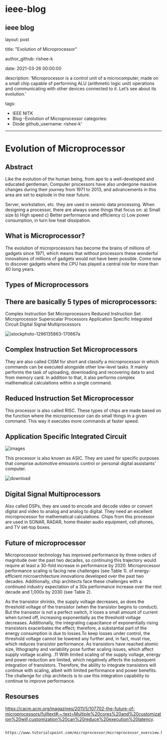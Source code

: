 # ieee-blog
ieee blog
---
layout: post

title: "Evolution of Microprocessor"

author_github: rishee-k

date: 2021-03-26 00:00:00

description: ‘Microprocessor is a control unit of a microcomputer, made on a small chip capable of performing ALU (arithmetic logic unit) operations and communicating with  other devices connected to it. Let’s see about its evolution.’ 

tags:
- IEEE NITK
- Blog
-Evolution of Microprocessor
categories:
- Diode
github_username: rishee-k'
---

# Evolution of Microprocessor

## Abstract

Like the evolution of the human being, from ape to a well-developed and educated gentleman; Computer processors have also undergone massive changes during their journey from 1971 to 2013, and advancements in this area are set to explode in the near future.

Server, workstation, etc. they are used in seismic data processing. When designing a processor, there are always some things that focus on: a) Small size b) High speed c) Better performance and efficiency c) Low power consumption, in turn low heat dissipation. 

## What is Microprocessor?


The evolution of microprocessors has become the brains of millions of gadgets since 1971, which means that without processors these wonderful innovations of millions of gadgets would not have  been possible. Come now to discover gadgets where the CPU has played a central role for more than 40 long years.

## Types of Microprocessors


## There are basically 5 types of microprocessors:
Complex Instruction Set Microprocessors
Reduced Instruction Set Microprocessor
Superscalar Processors
Application Specific Integrated Circuit
Digital Signal Multiprocessors



![istockphoto-1296135863-170667a](https://user-images.githubusercontent.com/78703003/166898405-15dbbeb3-d51e-4cbc-983f-c0a89c95b728.jpg)





## Complex Instruction Set Microprocessors

They are also called CISM for short and classify a microprocessor in which commands can be executed alongside other low-level tasks. It mainly performs the task of uploading, downloading and recovering data to and from  memory card. In addition to that, it also performs complex mathematical calculations within a single command.

## Reduced Instruction Set Microprocessor

This processor is also called RISC. These types of chips are made based on the function where the microprocessor can do small things in a given command. This way it executes more commands at  faster speed.

## Application Specific Integrated Circuit


![images](https://user-images.githubusercontent.com/78703003/166898600-70826849-6290-41e0-93e5-4fb3f181b413.jpg)



This processor is also known as ASIC. They are used for specific purposes that comprise automotive emissions control or personal digital assistants’ computer. 


![download](https://user-images.githubusercontent.com/78703003/166898902-603b3f3b-62fe-4fcd-ae9c-0f7b6533b930.jpg)



## Digital Signal Multiprocessors

Also called DSPs, they are used to encode and decode video or  convert  digital and video to analog and analog to digital. They need an excellent microprocessor for mathematical calculations. Chips from this processor are used in SONAR, RADAR, home theater audio equipment, cell phones, and TV set-top boxes.

## Future of microprocessor
Microprocessor technology has improved performance by three orders of magnitude over the past two decades, so continuing this trajectory would require at least a 30-fold increase in performance  by 2020. Microprocessor performance scaling is facing new challenges (see Table 1). of energy-efficient microarchitecture innovations developed over the past two decades. Additionally, chip architects  face these challenges with a continued industry expectation of a 30x performance increase over the next decade and 1,000x  by 2030 (see Table 2).

As the transistor shrinks, the supply voltage decreases, as does the threshold voltage of the transistor (when the transistor begins to conduct). But the transistor is not a perfect switch, it loses a small amount of current when turned off, increasing exponentially as the threshold voltage decreases. Additionally, the integrating capacitance of exponentially rising transistors exacerbates the effect; therefore, a substantial part of the energy consumption is due to losses.To keep losses under control, the threshold voltage cannot be lowered any further and, in fact, must rise, which reduces transistor performance. As transistors have reached atomic size, lithography and variability pose further scaling issues, which affect supply voltage scaling. .11 With limited scaling of the supply voltage, energy and power reduction are limited, which negatively affects the subsequent integration of transistors. Therefore, the ability to integrate transistors will continue with scaling, albeit with limited performance and power benefits. The challenge for chip architects is to use this integration capability to continue to improve performance.

## Resourses

https://cacm.acm.org/magazines/2011/5/107702-the-future-of-microprocessors/fulltext#:~:text=Multiple%20cores%20and%20customization%20will,customization%20can%20reduce%20execution%20latency.


     https://www.tutorialspoint.com/microprocessor/microprocessor_overview.html
